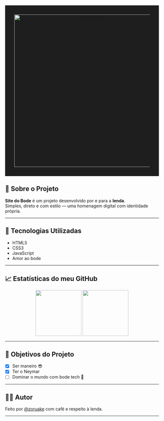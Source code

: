 <p align="center" style="background-color: rgb(30, 30, 30); padding: 30px;">
  <img src="https://media.giphy.com/media/v1.Y2lkPTc5MGI3NjExOG82NXluc2tuMWhrY3VxcWtmNXV5Y2xlMjNzeDZoMHc1ZHJ4bnBmeSZlcD12MV9naWZzX3NlYXJjaCZjdD1n/3o6vY1YSKihrPBOnVS/giphy.gif" width="500px" alt="Neymar GIF" />
</p>


## 🐐 Sobre o Projeto

**Site do Bode** é um projeto desenvolvido por e para a **lenda**.  
Simples, direto e com estilo — uma homenagem digital com identidade própria.

---

## 🚀 Tecnologias Utilizadas

- HTML5  
- CSS3  
- JavaScript  
- Amor ao bode  

---

## 📈 Estatísticas do meu GitHub

<p align="center">
  <img src="https://github-readme-stats.vercel.app/api?username=zoruake&show_icons=true&theme=dracula" height="150px" />
  <img src="https://github-readme-stats.vercel.app/api/top-langs/?username=zoruake&layout=compact&theme=dracula" height="150px" />
</p>

---

## 🎯 Objetivos do Projeto

- [x] Ser maneiro 😎  
- [x] Ter o Neymar  
- [ ] Dominar o mundo com bode tech 🐐  

---

## 🧑‍💻 Autor

Feito por [@zoruake](https://github.com/zoruake) com café e respeito à lenda.

---
